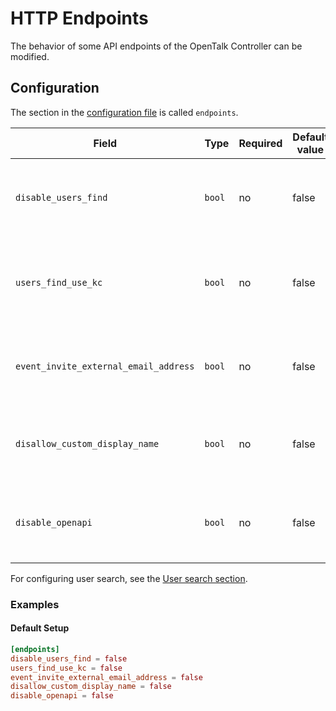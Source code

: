 # HTTP Endpoints

The behavior of some API endpoints of the OpenTalk Controller can be modified.

## Configuration

The section in the [configuration file](configuration.md) is called `endpoints`.

| Field                                 | Type   | Required | Default value | Description                                                                                                                                                                              |
| ------------------------------------- | ------ | -------- | ------------- | ---------------------------------------------------------------------------------------------------------------------------------------------------------------------------------------- |
| `disable_users_find`                  | `bool` | no       | false         | Disables the `GET /users/find` endpoint completely. The endpoint will return a `404 Not Found` response when this is enabled.                                                            |
| `users_find_use_kc`                   | `bool` | no       | false         | Use [Keycloaks](keycloak.md) user database in the user search for the `GET /users/find` endpoint. Search results may include users that were never registered on the OpenTalk Controller |
| `event_invite_external_email_address` | `bool` | no       | false         | Affects the `POST /events/{event_id}/invites` endpoint and allows users to invite email addresses that are unknown to the Controller or Keycloak.                                        |
| `disallow_custom_display_name`        | `bool` | no       | false         | Enforces the display name that was provided by Keycloak and disallows users to change their display names via the `PATCH /users/me` endpoint.                                            |
| `disable_openapi`                     | `bool` | no       | false         | Disables the `GET /v1/openapi.json` and `GET /swagger` endpoints which serve information about the OpenTalk controller WebAPI.                                                           |

For configuring user search, see the [User search section](user_search.md).

### Examples

#### Default Setup

```toml
[endpoints]
disable_users_find = false
users_find_use_kc = false
event_invite_external_email_address = false
disallow_custom_display_name = false
disable_openapi = false
```
